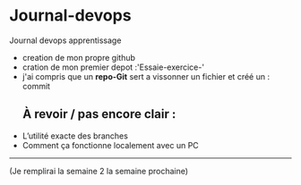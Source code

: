 # Journal-devops
Journal devops apprentissage 
- creation de mon propre github
- cration de mon premier depot :'Essaie-exercice-'
- j'ai compris que un **repo-Git** sert a vissonner un fichier et créé un : commit
  ## À revoir / pas encore clair :
- L’utilité exacte des branches
- Comment ça fonctionne localement avec un PC

---

(Je remplirai la semaine 2 la semaine prochaine)
